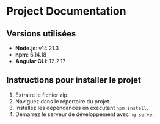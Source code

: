 # Project Documentation

## Versions utilisées

- **Node.js**: v14.21.3   
- **npm**: 6.14.18          
- **Angular CLI**: 12.2.17 

## Instructions pour installer le projet

1. Extraire le fichier zip.
2. Naviguez dans le répertoire du projet.
3. Installez les dépendances en exécutant `npm install`.
4. Démarrez le serveur de développement avec `ng serve`.

